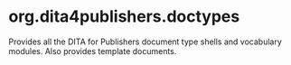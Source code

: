 org.dita4publishers.doctypes
======================

Provides all the DITA for Publishers document type shells
and vocabulary modules. Also provides template documents.